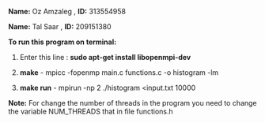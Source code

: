 **Name:** Oz Amzaleg , **ID:** 313554958

**Name:** Tal Saar , **ID:** 209151380

**To run this program on terminal:**

1) Enter this line : **sudo apt-get install libopenmpi-dev**

2) **make** - mpicc -fopenmp main.c functions.c -o histogram -lm

3) **make run** - mpirun -np 2 ./histogram <input.txt 10000  

**Note:** For change the number of threads in the program you need to change the variable NUM_THREADS that in file functions.h
